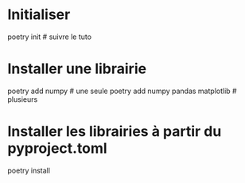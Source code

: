 # Initialiser 
poetry init # suivre le tuto

# Installer une librairie
poetry add numpy # une seule
poetry add numpy pandas matplotlib # plusieurs

# Installer les librairies à partir du pyproject.toml
poetry install
